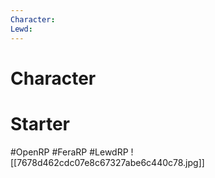 ```yaml
---
Character: 
Lewd: 
---
```

# Character


# Starter


#OpenRP #FeraRP #LewdRP
![[7678d462cdc07e8c67327abe6c440c78.jpg]]
